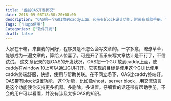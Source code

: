 ```yaml
---
title: "当前OAS开发状况"
date: 2018-09-08T18:50:20+08:00
description: "OAS把一个GUI放到caddy上面，它带有block设计功能，附带有帮助手册。"
Tags: ["Hugo使用"]
Categories: ["软件开发"]
draft: false
---
```


大家在干嘛，来自我的问好，程序员是不怎么会写文章的。一字多意，潦潦草草，能够成为一遍文章的，算给人惊喜了。可是开了音乐来写文章估计是不行了，不信试试。
这文章记录的是OAS的开发状况，OAS把一个GUI放到caddy上面，使caddy在window 10上可以通过GUI打开。它实现的目标是使用这个GUI比使用caddy终端舒服，快捷，使用与帮助关联。在不同立场下，OAS比caddy终端好。
OAS带有block设置功能，这个功能，比如像vhost，server block，用交流语言是这个功能使你支持更多机器。多删除，多设置。仔细看的话还带有帮助手册，不会的用户可以看看，并没有涉及太多OAS的知识。

